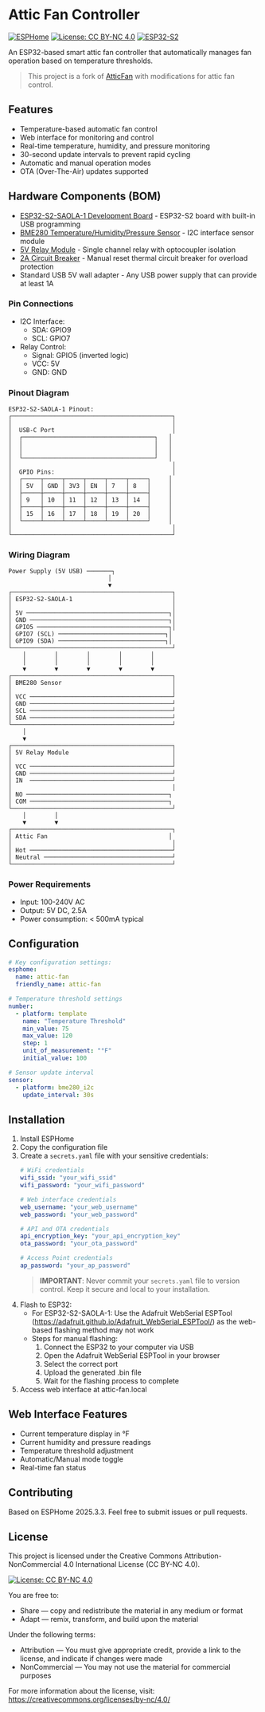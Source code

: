 # Attic Fan Controller

[![ESPHome](https://img.shields.io/badge/ESPHome-2025.3.3-blue.svg)](https://esphome.io/)
[![License: CC BY-NC 4.0](https://img.shields.io/badge/License-CC%20BY--NC%204.0-lightgrey.svg)](https://creativecommons.org/licenses/by-nc/4.0/)
[![ESP32-S2](https://img.shields.io/badge/ESP32--S2-SAOLA--1-green.svg)](https://docs.espressif.com/projects/esp-idf/en/latest/esp32s2/hw-reference/esp32s2/user-guide-saola-1-v1.2.html)

An ESP32-based smart attic fan controller that automatically manages fan operation based on temperature thresholds.

> This project is a fork of [AtticFan](https://github.com/garrick/AtticFan) with modifications for attic fan control.

## Features
- Temperature-based automatic fan control
- Web interface for monitoring and control
- Real-time temperature, humidity, and pressure monitoring
- 30-second update intervals to prevent rapid cycling
- Automatic and manual operation modes
- OTA (Over-The-Air) updates supported

## Hardware Components (BOM)
- [ESP32-S2-SAOLA-1 Development Board](https://www.amazon.com/dp/B0BXX6R15D) - ESP32-S2 board with built-in USB programming
- [BME280 Temperature/Humidity/Pressure Sensor](https://www.amazon.com/dp/B0DHPCFJD6) - I2C interface sensor module
- [5V Relay Module](https://www.amazon.com/dp/B00LW15A4W) - Single channel relay with optocoupler isolation
- [2A Circuit Breaker](https://www.amazon.com/dp/B0DJ9347WK) - Manual reset thermal circuit breaker for overload protection
- Standard USB 5V wall adapter - Any USB power supply that can provide at least 1A

### Pin Connections
- I2C Interface:
  - SDA: GPIO9
  - SCL: GPIO7
- Relay Control:
  - Signal: GPIO5 (inverted logic)
  - VCC: 5V
  - GND: GND

### Pinout Diagram
```
ESP32-S2-SAOLA-1 Pinout:
┌─────────────────────────────────────────────┐
│                                             │
│  USB-C Port                                 │
│  ┌─────────────────────────────────────┐   │
│  │                                     │   │
│  │                                     │   │
│  └─────────────────────────────────────┘   │
│                                             │
│  GPIO Pins:                                 │
│  ┌─────┬─────┬─────┬─────┬─────┬─────┐     │
│  │ 5V  │ GND │ 3V3 │ EN  │ 7   │ 8   │     │
│  ├─────┼─────┼─────┼─────┼─────┼─────┤     │
│  │ 9   │ 10  │ 11  │ 12  │ 13  │ 14  │     │
│  ├─────┼─────┼─────┼─────┼─────┼─────┤     │
│  │ 15  │ 16  │ 17  │ 18  │ 19  │ 20  │     │
│  └─────┴─────┴─────┴─────┴─────┴─────┘     │
│                                             │
└─────────────────────────────────────────────┘
```

### Wiring Diagram
```
Power Supply (5V USB) ───────┐
                            │
                            ▼
┌─────────────────────────────────────────────┐
│ ESP32-S2-SAOLA-1                            │
│                                             │
│ 5V ────────────────────────────────────────┐│
│ GND ───────────────────────────────────────┐│
│ GPIO5 ─────────────────────────────────────┐│
│ GPIO7 (SCL) ──────────────────────────────┐│
│ GPIO9 (SDA) ──────────────────────────────┐│
└─────────────────────────────────────────────┘
    │        │        │        │        │
    │        │        │        │        │
    ▼        ▼        ▼        ▼        ▼
┌─────────────────────────────────────────────┐
│ BME280 Sensor                               │
│                                             │
│ VCC ────────────────────────────────────────┘
│ GND ────────────────────────────────────────┘
│ SCL ────────────────────────────────────────┘
│ SDA ────────────────────────────────────────┘
└─────────────────────────────────────────────┘
    │
    ▼
┌─────────────────────────────────────────────┐
│ 5V Relay Module                             │
│                                             │
│ VCC ────────────────────────────────────────┘
│ GND ────────────────────────────────────────┘
│ IN  ────────────────────────────────────────┘
│                                             │
│ NO ────────────────────────────────────────┐
│ COM ───────────────────────────────────────┐
└─────────────────────────────────────────────┘
    │        │
    ▼        ▼
┌─────────────────────────────────────────────┐
│ Attic Fan                                  │
│                                             │
│ Hot ────────────────────────────────────────┘
│ Neutral ────────────────────────────────────┘
└─────────────────────────────────────────────┘
```

### Power Requirements
- Input: 100-240V AC
- Output: 5V DC, 2.5A
- Power consumption: < 500mA typical

## Configuration
```yaml
# Key configuration settings:
esphome:
  name: attic-fan
  friendly_name: attic-fan

# Temperature threshold settings
number:
  - platform: template
    name: "Temperature Threshold"
    min_value: 75
    max_value: 120
    step: 1
    unit_of_measurement: "°F"
    initial_value: 100

# Sensor update interval
sensor:
  - platform: bme280_i2c
    update_interval: 30s
```

## Installation
1. Install ESPHome
2. Copy the configuration file
3. Create a `secrets.yaml` file with your sensitive credentials:
   ```yaml
   # WiFi credentials
   wifi_ssid: "your_wifi_ssid"
   wifi_password: "your_wifi_password"
   
   # Web interface credentials
   web_username: "your_web_username"
   web_password: "your_web_password"
   
   # API and OTA credentials
   api_encryption_key: "your_api_encryption_key"
   ota_password: "your_ota_password"
   
   # Access Point credentials
   ap_password: "your_ap_password"
   ```
   > **IMPORTANT**: Never commit your `secrets.yaml` file to version control. Keep it secure and local to your installation.
4. Flash to ESP32:
   - For ESP32-S2-SAOLA-1: Use the Adafruit WebSerial ESPTool (https://adafruit.github.io/Adafruit_WebSerial_ESPTool/) as the web-based flashing method may not work
   - Steps for manual flashing:
     1. Connect the ESP32 to your computer via USB
     2. Open the Adafruit WebSerial ESPTool in your browser
     3. Select the correct port
     4. Upload the generated .bin file
     5. Wait for the flashing process to complete
5. Access web interface at attic-fan.local

## Web Interface Features
- Current temperature display in °F
- Current humidity and pressure readings
- Temperature threshold adjustment
- Automatic/Manual mode toggle
- Real-time fan status

## Contributing
Based on ESPHome 2025.3.3. Feel free to submit issues or pull requests.

## License
This project is licensed under the Creative Commons Attribution-NonCommercial 4.0 International License (CC BY-NC 4.0).

[![License: CC BY-NC 4.0](https://licensebuttons.net/l/by-nc/4.0/80x15.png)](https://creativecommons.org/licenses/by-nc/4.0/)

You are free to:
- Share — copy and redistribute the material in any medium or format
- Adapt — remix, transform, and build upon the material

Under the following terms:
- Attribution — You must give appropriate credit, provide a link to the license, and indicate if changes were made
- NonCommercial — You may not use the material for commercial purposes

For more information about the license, visit: https://creativecommons.org/licenses/by-nc/4.0/
